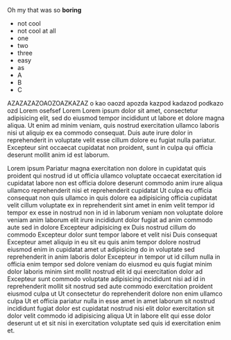 Oh my that was so __boring__

 * not cool
 * not cool at all
 * one
 * two
 * three
 * easy 
 * as
 * A
 * B
 * C
 
 

 AZAZAZAZOAOZOAZKAZAZ o kao oaozd apozda kazpod kadazod podkazo ozd Lorem  osefsef Lorem Lorem ipsum dolor sit amet, consectetur adipisicing elit, sed do eiusmod
 tempor incididunt ut labore et dolore magna aliqua. Ut enim ad minim veniam,
 quis nostrud exercitation ullamco laboris nisi ut aliquip ex ea commodo
 consequat. Duis aute irure dolor in reprehenderit in voluptate velit esse
 cillum dolore eu fugiat nulla pariatur. Excepteur sint occaecat cupidatat non
 proident, sunt in culpa qui officia deserunt mollit anim id est laborum.

 Lorem ipsum Pariatur magna exercitation non dolore in cupidatat quis proident qui nostrud id ut officia ullamco voluptate occaecat exercitation id cupidatat labore non est officia dolore deserunt commodo anim irure aliqua ullamco reprehenderit nisi et reprehenderit cupidatat Ut culpa eu officia consequat non quis ullamco in quis dolore ea adipisicing officia cupidatat velit cillum voluptate ex in reprehenderit sint amet in enim velit tempor id tempor ex esse in nostrud non in id in laborum veniam non voluptate dolore veniam anim laborum elit irure incididunt dolor fugiat ad anim commodo aute sed in dolore Excepteur adipisicing ex Duis nostrud cillum do commodo Excepteur dolor sunt tempor labore et velit nisi Duis consequat Excepteur amet aliquip in eu sit eu quis anim tempor dolore nostrud eiusmod enim in cupidatat amet ut adipisicing do in voluptate sed reprehenderit in anim laboris dolor Excepteur in tempor ut id cillum nulla in officia enim tempor sed dolore veniam do eiusmod eu quis fugiat minim dolor laboris minim sint mollit nostrud elit id qui exercitation dolor ad Excepteur sunt commodo voluptate adipisicing incididunt nisi ad id in reprehenderit mollit sit nostrud sed aute commodo exercitation proident eiusmod culpa ut Ut consectetur do reprehenderit dolore non enim ullamco culpa Ut et officia pariatur nulla in esse amet in amet laborum sit nostrud incididunt fugiat dolor est cupidatat nostrud nisi elit dolor exercitation sit dolor velit commodo id adipisicing aliqua Ut in labore elit qui esse dolor deserunt ut et sit nisi in exercitation voluptate sed quis id exercitation enim et.
